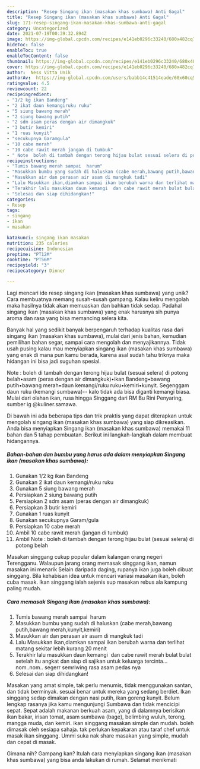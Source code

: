 ```yaml
---
description: "Resep Singang ikan (masakan khas sumbawa) Anti Gagal"
title: "Resep Singang ikan (masakan khas sumbawa) Anti Gagal"
slug: 171-resep-singang-ikan-masakan-khas-sumbawa-anti-gagal
category: Uncategorized
date: 2021-07-19T00:39:32.894Z
image: https://img-global.cpcdn.com/recipes/e141eb0296c33240/680x482cq70/singang-ikan-masakan-khas-sumbawa-foto-resep-utama.jpg
hideToc: false
enableToc: true
enableTocContent: false
thumbnail: https://img-global.cpcdn.com/recipes/e141eb0296c33240/680x482cq70/singang-ikan-masakan-khas-sumbawa-foto-resep-utama.jpg
cover: https://img-global.cpcdn.com/recipes/e141eb0296c33240/680x482cq70/singang-ikan-masakan-khas-sumbawa-foto-resep-utama.jpg
author:  Ness Vitta Unik
authorAv:  https://img-global.cpcdn.com/users/babb14c41514eade/60x60cq50/avatar.jpg
ratingvalue: 4.5
reviewcount: 22
recipeingredient:
- "1/2 kg ikan Bandeng"
- "2 ikat daun kemangiruku ruku"
- "5 siung bawang merah"
- "2 siung bawang putih"
- "2 sdm asam peras dengan air dimangkuk"
- "3 butir kemiri"
- "1 ruas kunyit"
- "secukupnya Garamgula"
- "10 cabe merah"
- "10 cabe rawit merah jangan di tumbuk"
- " Note  boleh di tambah dengan terong hijau bulat sesuai selera di potong belah"
recipeinstructions:
- "Tumis bawang merah sampai  harum"
- "Masukkan bumbu yang sudah di haluskan (cabe merah,bawang putih,bawang merah,kunyit,kemiri)"
- "Masukkan air dan perasan air asam di mangkuk tadi"
- "Lalu Masukkan ikan,diamkan sampai ikan berubah warna dan terlihat matang sekitar lebih kurang 20 menit"
- "Terakhir lalu masukkan daun kemangi  dan cabe rawit merah bulat bulat setelah itu angkat dan siap di sajikan untuk keluarga tercinta... nom..nom.. segerr semriwing rasa asam pedas nya"
- "Selesai dan siap dihidangkan!"
categories:
- Resep
tags:
- singang
- ikan
- masakan

katakunci: singang ikan masakan 
nutrition: 235 calories
recipecuisine: Indonesian
preptime: "PT12M"
cooktime: "PT56M"
recipeyield: "3"
recipecategory: Dinner

---
```



Lagi mencari ide resep singang ikan (masakan khas sumbawa) yang unik? Cara membuatnya memang susah-susah gampang. Kalau keliru mengolah maka hasilnya tidak akan memuaskan dan bahkan tidak sedap. Padahal singang ikan (masakan khas sumbawa) yang enak harusnya sih punya aroma dan rasa yang bisa memancing selera kita.


Banyak hal yang sedikit banyak berpengaruh terhadap kualitas rasa dari singang ikan (masakan khas sumbawa), mulai dari jenis bahan, kemudian pemilihan bahan segar, sampai cara mengolah dan menyajikannya. Tidak usah pusing kalau mau menyiapkan singang ikan (masakan khas sumbawa) yang enak di mana pun kamu berada, karena asal sudah tahu triknya maka hidangan ini bisa jadi suguhan spesial.

Note : boleh di tambah dengan terong hijau bulat (sesuai selera) di potong belah•asam (peras dengan air dimangkuk)•ikan Bandeng•bawang putih•bawang merah•daun kemangi/ruku ruku•kemiri•kunyit. Segenggam daun ruku (kemangi sumbawa)-- kalo tidak ada bisa diganti kemangi biasa. Mulai dari olahan ikan, rusa hingga Singgang dari RM Bu Rini Penyaring, sumber ig @kuliner.samawa.


Di bawah ini ada beberapa tips dan trik praktis yang dapat diterapkan untuk mengolah singang ikan (masakan khas sumbawa) yang siap dikreasikan. Anda bisa menyiapkan Singang ikan (masakan khas sumbawa) memakai 11 bahan dan 5 tahap pembuatan. Berikut ini langkah-langkah dalam membuat hidangannya.

<!--inarticleads1-->

##### Bahan-bahan dan bumbu yang harus ada dalam menyiapkan Singang ikan (masakan khas sumbawa):

1. Gunakan 1/2 kg ikan Bandeng
1. Gunakan 2 ikat daun kemangi/ruku ruku
1. Gunakan 5 siung bawang merah
1. Persiapkan 2 siung bawang putih
1. Persiapkan 2 sdm asam (peras dengan air dimangkuk)
1. Persiapkan 3 butir kemiri
1. Gunakan 1 ruas kunyit
1. Gunakan secukupnya Garam/gula
1. Persiapkan 10 cabe merah
1. Ambil 10 cabe rawit merah (jangan di tumbuk)
1. Ambil  Note : boleh di tambah dengan terong hijau bulat (sesuai selera) di potong belah


Masakan singgang cukup popular dalam kalangan orang negeri Terengganu. Walaupun jarang orang memasak singgang ikan, namun masakan ini menarik Selain daripada daging, rupanya ikan juga boleh dibuat singgang. Bila kehabisan idea untuk mencari variasi masakan ikan, boleh cuba masak. Ikan singgang ialah sejenis sup masakan rebus ala kampung paling mudah. 

<!--inarticleads2-->

##### Cara memasak Singang ikan (masakan khas sumbawa):

1. Tumis bawang merah sampai  harum
1. Masukkan bumbu yang sudah di haluskan (cabe merah,bawang putih,bawang merah,kunyit,kemiri)
1. Masukkan air dan perasan air asam di mangkuk tadi
1. Lalu Masukkan ikan,diamkan sampai ikan berubah warna dan terlihat matang sekitar lebih kurang 20 menit
1. Terakhir lalu masukkan daun kemangi  dan cabe rawit merah bulat bulat setelah itu angkat dan siap di sajikan untuk keluarga tercinta... nom..nom.. segerr semriwing rasa asam pedas nya
1. Selesai dan siap dihidangkan!

Masakan yang amat simple, tak perlu menumis, tidak menggunakan santan, dan tidak berminyak. sesuai benar untuk mereka yang sedang berdiet. Ikan singgang sedap dimakan dengan nasi putih, ikan goreng kunyit. Belum lengkap rasanya jika kamu mengunjungi Sumbawa dan tidak mencicipi sepat. Sepat adalah makanan berkuah asam, yang di dalamnya berisikan ikan bakar, irisan tomat, asam sumbawa (bage), belimbing wuluh, terong, mangga muda, dan kemiri. ikan singgang masakan simple dan mudah. boleh dimasak oleh sesiapa sahaja. tak perlukan kepakaran atau taraf chef untuk masak ikan singgang. Ummi suka nak share masakan yang simple, mudah dan cepat di masak. 

Gimana nih? Gampang kan? Itulah cara menyiapkan singang ikan (masakan khas sumbawa) yang bisa anda lakukan di rumah. Selamat menikmati
